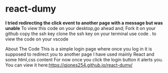 # react-dumy
**I tried redirecting the click event to another page with a message but was unable**
To view this code on your desktop,go ahead and;
  Fork it on your github
  copy the ssh key
  clone the ssh key on your terminal
  use code . to view the code on your vscode

About The Code
This is a simple login page where once you log in it is supposed to redirect you to another page
I have used mainly React and some html,css content
For now once you click the login button it alerts you.
You can view it here:https://qjones254.github.io/react-dumy/
